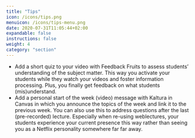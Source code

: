 ```yaml
---
title: "Tips"
icon: /icons/tips.png
menuicon: /icons/tips-menu.png
date: 2020-07-31T11:05:44+02:00
expandable: false
instructions: false
weight: 4
category: "section"
---
```


- Add a short quiz to your video with Feedback Fruits to assess students’ understanding of the subject matter. This way you activate your students while they watch your videos and foster information processing. Plus, you finally get feedback on what students (mis)understand.
- Add a personal start of the week (video) message with Kaltura in Canvas in which you announce the topics of the week and link it to the previous week. You can also use this to address questions after the last (pre-recorded) lecture. Especially when re-using weblectures, your students experience your current presence this way rather than seeing you as a Netflix personality somewhere far far away.
